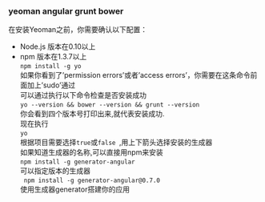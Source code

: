### yeoman angular grunt bower
在安装Yeoman之前，你需要确认以下配置：
  * Node.js 版本在0.10以上
  * npm 版本在1.3.7以上  
```npm install -g yo  ```    
如果你看到了’permission errors’或者’access errors’，你需要在这条命令前面加上’sudo’通过    
可以通过执行以下命令检查是否安装成功    
    ```yo --version && bower --version && grunt --version  ```    
你会看到四个版本号打印出来,就代表安装成功.    
现在执行      
   ``` yo  ```  
根据项目需要选择`true`或`false `,用上下箭头选择安装的生成器        
如果知道生成器的名称,可以直接用npm来安装      
    ``` npm install -g generator-angular  ```    
可以指定版本的生成器      
   ```  npm install -g generator-angular@0.7.0  ```      
使用生成器generator搭建你的应用      

    

